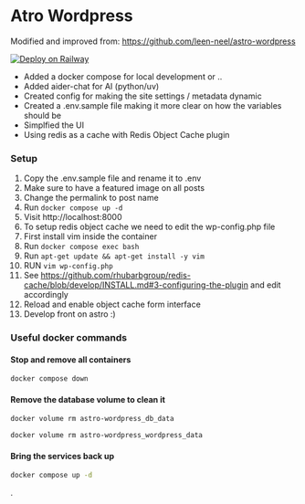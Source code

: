 # Atro Wordpress

Modified and improved from: https://github.com/leen-neel/astro-wordpress

[![Deploy on Railway](https://railway.com/button.svg)](https://railway.app/template/i7GFrB?referralCode=NC4Tt6)

- Added a docker compose for local development or .. 
- Added aider-chat for AI (python/uv)
- Created config for making the site settings / metadata dynamic
- Created a .env.sample file making it more clear on how the variables should be
- Simplfied the UI
- Using redis as a cache with Redis Object Cache plugin

### Setup
1. Copy the .env.sample file and rename it to .env
2. Make sure to have a featured image on all posts
3. Change the permalink to post name
4. Run `docker compose up -d`
5. Visit http://localhost:8000
6. To setup redis object cache we need to edit the wp-config.php file
7. First install vim inside the container
8. Run `docker compose exec bash`
9. Run `apt-get update && apt-get install -y vim`
10. RUN `vim wp-config.php`
11. See https://github.com/rhubarbgroup/redis-cache/blob/develop/INSTALL.md#3-configuring-the-plugin and edit accordingly
12. Reload and enable object cache form interface
13. Develop front on astro :)

### Useful docker commands

#### Stop and remove all containers

```bash
docker compose down
```

#### Remove the database volume to clean it

```bash
docker volume rm astro-wordpress_db_data
```
```bash
docker volume rm astro-wordpress_wordpress_data
```
#### Bring the services back up

```bash
docker compose up -d
```
.